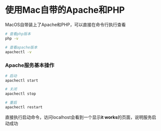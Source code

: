 # 使用Mac自带的Apache和PHP

MacOS自带装上了Apache和PHP，可以直接在命令行执行查看

```bash
# 查看php版本
php -v

# 查看apache版本
apachectl -v
```

### Apache服务基本操作

```bash
# 启动
apachectl start

# 关闭
apachectl stop

# 重启
apachectl restart
```

直接执行启动命令，访问localhost会看到一个显示**it works**的页面，说明服务启动成功

